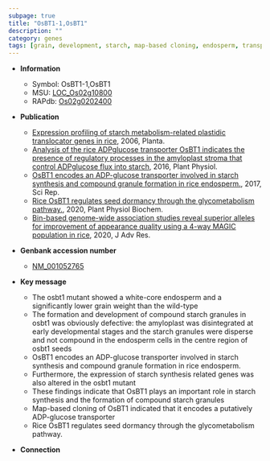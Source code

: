 ```yaml
---
subpage: true
title: "OsBT1-1,OsBT1"
description: ""
category: genes
tags: [grain, development, starch, map-based cloning, endosperm, transporter, grain weight, seed, dormancy]
---
```


* **Information**  
    + Symbol: OsBT1-1,OsBT1  
    + MSU: [LOC_Os02g10800](http://rice.plantbiology.msu.edu/cgi-bin/ORF_infopage.cgi?orf=LOC_Os02g10800)  
    + RAPdb: [Os02g0202400](http://rapdb.dna.affrc.go.jp/viewer/gbrowse_details/irgsp1?name=Os02g0202400)  

* **Publication**  
    + [Expression profiling of starch metabolism-related plastidic translocator genes in rice](http://www.ncbi.nlm.nih.gov/pubmed?term=Expression+profiling+of+starch+metabolism-related+plastidic+translocator+genes+in+rice%5BTitle%5D), 2006, Planta.
    + [Analysis of the rice ADPglucose transporter OsBT1 indicates the presence of regulatory processes in the amyloplast stroma that control ADPglucose flux into starch](http://www.ncbi.nlm.nih.gov/pubmed?term=Analysis+of+the+rice+ADPglucose+transporter+OsBT1+indicates+the+presence+of+regulatory+processes+in+the+amyloplast+stroma+that+control+ADPglucose+flux+into+starch%5BTitle%5D), 2016, Plant Physiol.
    + [OsBT1 encodes an ADP-glucose transporter involved in starch synthesis and compound granule formation in rice endosperm.](http://www.ncbi.nlm.nih.gov/pubmed?term=OsBT1+encodes+an+ADP-glucose+transporter+involved+in+starch+synthesis+and+compound+granule+formation+in+rice+endosperm.%5BTitle%5D), 2017, Sci Rep.
    + [Rice OsBT1 regulates seed dormancy through the glycometabolism pathway.](http://www.ncbi.nlm.nih.gov/pubmed?term=Rice+OsBT1+regulates+seed+dormancy+through+the+glycometabolism+pathway.%5BTitle%5D), 2020, Plant Physiol Biochem.
    + [Bin-based genome-wide association studies reveal superior alleles for improvement of appearance quality using a 4-way MAGIC population in rice](http://www.ncbi.nlm.nih.gov/pubmed?term=Bin-based+genome-wide+association+studies+reveal+superior+alleles+for+improvement+of+appearance+quality+using+a+4-way+MAGIC+population+in+rice%5BTitle%5D), 2020, J Adv Res.

* **Genbank accession number**  
    + [NM_001052765](http://www.ncbi.nlm.nih.gov/nuccore/NM_001052765)

* **Key message**  
    + The osbt1 mutant showed a white-core endosperm and a significantly lower grain weight than the wild-type
    + The formation and development of compound starch granules in osbt1 was obviously defective: the amyloplast was disintegrated at early developmental stages and the starch granules were disperse and not compound in the endosperm cells in the centre region of osbt1 seeds
    + OsBT1 encodes an ADP-glucose transporter involved in starch synthesis and compound granule formation in rice endosperm.
    + Furthermore, the expression of starch synthesis related genes was also altered in the osbt1 mutant
    + These findings indicate that OsBT1 plays an important role in starch synthesis and the formation of compound starch granules
    + Map-based cloning of OsBT1 indicated that it encodes a putatively ADP-glucose transporter
    + Rice OsBT1 regulates seed dormancy through the glycometabolism pathway.

* **Connection**  



